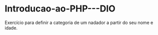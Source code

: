# Introducao-ao-PHP---DIO
Exercício para definir a categoria de um nadador a partir do seu nome e idade.
